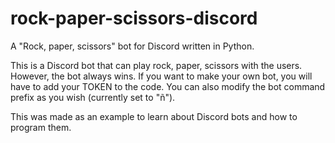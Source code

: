 # rock-paper-scissors-discord
A "Rock, paper, scissors" bot for Discord written in Python.

This is a Discord bot that can play rock, paper, scissors with the users. However, the bot always wins.
If you want to make your own bot, you will have to add your TOKEN to the code.
You can also modify the bot command prefix as you wish (currently set to "ñ").

This was made as an example to learn about Discord bots and how to program them.
